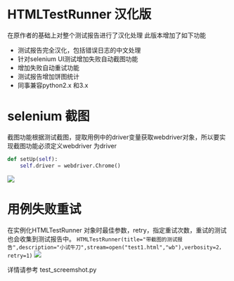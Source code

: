 # HTMLTestRunner 汉化版
在原作者的基础上对整个测试报告进行了汉化处理
此版本增加了如下功能
- 测试报告完全汉化，包括错误日志的中文处理
- 针对selenium UI测试增加失败自动截图功能
- 增加失败自动重试功能
- 测试报告增加饼图统计
- 同事兼容python2.x 和3.x

# selenium 截图
截图功能根据测试截图，提取用例中的driver变量获取webdriver对象，所以要实现截图功能必须定义webdriver 为driver
```python
def setUp(self):
    self.driver = webdriver.Chrome()
```
![](https://testerhome.com/uploads/photo/2017/146e64a2-f855-4892-bb67-0eba75489167.png!large)

# 用例失败重试
在实例化HTMLTestRunner 对象时最佳参数，retry，指定重试次数，重试的测试也会收集到测试报告中。
`HTMLTestRunner(title="带截图的测试报告",description="小试牛刀",stream=open("test1.html","wb"),verbosity=2，retry=1)`
![](https://testerhome.com/uploads/photo/2017/acd3a581-46f9-4872-ae1a-d231ed9227d4.png!large)

详情请参考 test_screemshot.py